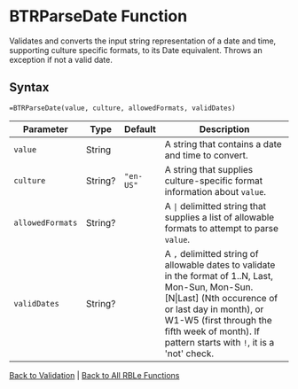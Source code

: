 # BTRParseDate Function

Validates and converts the input string representation of a date and time, supporting culture specific formats, to its Date equivalent.  Throws an exception if not a valid date.

## Syntax

```excel
=BTRParseDate(value, culture, allowedFormats, validDates)
```

Parameter | Type | Default | Description
---|---|---|---
`value` | String |  | A string that contains a date and time to convert.
`culture` | String? | `"en-US"` | A string that supplies culture-specific format information about `value`.
`allowedFormats` | String? |  | A `\|` delimitted string that supplies a list of allowable formats to attempt to parse `value`.
`validDates` | String? |  | A `,` delimitted string of allowable dates to validate in the format of 1..N, Last, Mon-Sun, Mon-Sun.[N\|Last] (Nth occurence of or last day in month), or W1-W5 (first through the fifth week of month).  If pattern starts with `!`, it is a 'not' check.

[Back to Validation](RBLeValidation.md) | [Back to All RBLe Functions](RBLe.md#function-documentation)